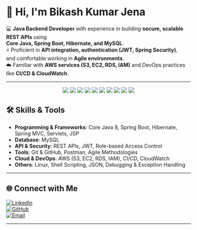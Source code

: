 # 👋 Hi, I'm Bikash Kumar Jena  

💻 **Java Backend Developer** with experience in building **secure, scalable REST APIs** using  
**Core Java, Spring Boot, Hibernate, and MySQL**.  
⚡ Proficient in **API integration, authentication (JWT, Spring Security)**,  
and comfortable working in **Agile environments**.  
☁️ Familiar with **AWS services (S3, EC2, RDS, IAM)** and DevOps practices like **CI/CD & CloudWatch**.  

---
<p align="center">
  <img src="https://img.shields.io/badge/Java-ED8B00?style=for-the-badge&logo=openjdk&logoColor=white" />
  <img src="https://img.shields.io/badge/Spring%20Boot-6DB33F?style=for-the-badge&logo=springboot&logoColor=white" />
  <img src="https://img.shields.io/badge/Hibernate-59666C?style=for-the-badge&logo=hibernate&logoColor=yellow" />
  <img src="https://img.shields.io/badge/MySQL-4479A1?style=for-the-badge&logo=mysql&logoColor=white" />
  <img src="https://img.shields.io/badge/REST%20API-005571?style=for-the-badge&logo=fastapi&logoColor=white" />
  <img src="https://img.shields.io/badge/JWT-000000?style=for-the-badge&logo=jsonwebtokens&logoColor=white" />
  <img src="https://img.shields.io/badge/AWS-232F3E?style=for-the-badge&logo=amazonaws&logoColor=white" />
  <img src="https://img.shields.io/badge/Linux-FCC624?style=for-the-badge&logo=linux&logoColor=black" />
  <img src="https://img.shields.io/badge/Git-F05032?style=for-the-badge&logo=git&logoColor=white" />
  <img src="https://img.shields.io/badge/Postman-FF6C37?style=for-the-badge&logo=postman&logoColor=white" />
</p>  

## 🛠️ Skills & Tools  

- **Programming & Frameworks**: Core Java 8, Spring Boot, Hibernate, Spring MVC, Servlets, JSP  
- **Database**: MySQL  
- **API & Security**: REST APIs, JWT, Role-based Access Control  
- **Tools**: Git & GitHub, Postman, Agile Methodologies  
- **Cloud & DevOps**: AWS (S3, EC2, RDS, IAM), CI/CD, CloudWatch  
- **Others**: Linux, Shell Scripting, JSON, Debugging & Exception Handling  

---

## 🌐 Connect with Me  

[![LinkedIn](https://img.shields.io/badge/LinkedIn-0A66C2?style=for-the-badge&logo=linkedin&logoColor=white)](https://www.linkedin.com/in/bikash-kumar-jena/)  
[![GitHub](https://img.shields.io/badge/GitHub-181717?style=for-the-badge&logo=github&logoColor=white)](https://github.com/bikash52)  
[![Email](https://img.shields.io/badge/Email-D14836?style=for-the-badge&logo=gmail&logoColor=white)](mailto:jenabikash.tech@gmail.com)  

---

